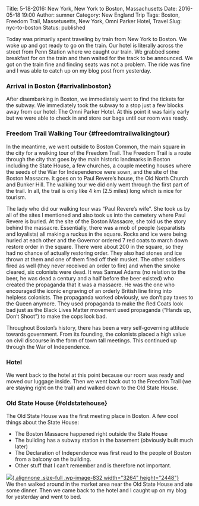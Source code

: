 Title: 5-18-2016: New York, New York to Boston, Massachusetts
Date: 2016-05-18 19:00
Author: sumner
Category: New England Trip
Tags: Boston, Freedom Trail, Massetusetts, New York, Omni Parker Hotel, Travel
Slug: nyc-to-boston
Status: published

Today was primarily spent traveling by train from New York to Boston. We
woke up and got ready to go on the train. Our hotel is literally across
the street from Penn Station where we caught our train. We grabbed some
breakfast for on the train and then waited for the track to be
announced. We got on the train fine and finding seats was not a problem.
The ride was fine and I was able to catch up on my blog post from
yesterday.

### Arrival in Boston {#arrivalinboston}

After disembarking in Boston, we immediately went to find the tickets
for the subway. We immediately took the subway to a stop just a few
blocks away from our hotel: The Omni Parker Hotel. At this point it was
fairly early but we were able to check in and store our bags until our
room was ready.

### Freedom Trail Walking Tour {#freedomtrailwalkingtour}

In the meantime, we went outside to Boston Common, the main square in
the city for a walking tour of the Freedom Trail. The Freedom Trail is a
route through the city that goes by the main historic landmarks in
Boston including the State House, a few churches, a couple meeting
houses where the seeds of the War for Independence were sown, and the
site of the Boston Massacre. It goes on to Paul Revere’s house, the Old
North Church and Bunker Hill. The walking tour we did only went through
the first part of the trail. In all, the trail is only like 4 km (2.5
miles) long which is nice for tourism.

The lady who did our walking tour was “Paul Revere’s wife”. She took us
by all of the sites I mentioned and also took us into the cemetery where
Paul Revere is buried. At the site of the Boston Massacre, she told us
the story behind the massacre. Essentially, there was a mob of people
(separatists and loyalists) all making a ruckus in the square. Rocks and
ice were being hurled at each other and the Governor ordered 7 red coats
to march down restore order in the square. There were about 200 in the
square, so they had no chance of actually restoring order. They also had
stones and ice thrown at them and one of them fired off their musket.
The other soldiers fired as well (they never received an order to fire)
and when the smoke cleared, six colonists were dead. It was Samuel Adams
(no relation to the beer, he was dead a century and a half before the
beer existed) who created the propaganda that it was a massacre. He was
the one who encouraged the iconic engraving of an orderly British line
firing into helpless colonists. The propaganda worked obviously, we
don’t pay taxes to the Queen anymore. They used propaganda to make the
Red Coats look bad just as the Black Lives Matter movement used
propaganda (“Hands up, Don’t Shoot”) to make the cops look bad.

Throughout Boston’s history, there has been a very self-governing
attitude towards government. From its founding, the colonists placed a
high value on civil discourse in the form of town tall meetings. This
continued up through the War of Independence.

### Hotel

We went back to the hotel at this point because our room was ready and
moved our luggage inside. Then we went back out to the Freedom Trail (we
are staying right on the trail) and walked down to the Old State House.

### Old State House {#oldstatehouse}

The Old State House was the first meeting place in Boston. A few cool
things about the State House:

-   The Boston Massacre happened right outside the State House
-   The building has a subway station in the basement (obviously built
    much later)
-   The Declaration of Independence was first read to the people of
    Boston from a balcony on the building.
-   Other stuff that I can’t remember and is therefore not important.

[![](http://www.the-evans.family/sumner/blog/wp-content/uploads/2016/05/img_2334-1.jpg){.alignnone
.size-full .wp-image-832 width="3264"
height="2448"}](http://www.the-evans.family/sumner/blog/wp-content/uploads/2016/05/img_2334-1.jpg)  
We then walked around in the market area near the Old State House and
ate some dinner. Then we came back to the hotel and I caught up on my
blog for yesterday and went to bed.
